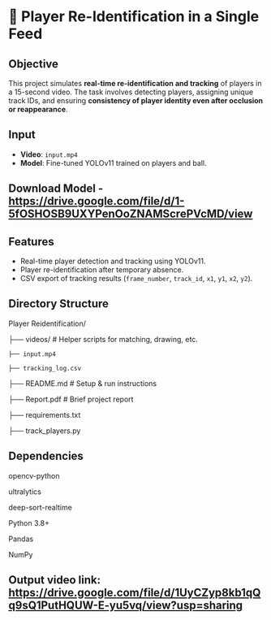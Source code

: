 # 🎯 Player Re-Identification in a Single Feed

## Objective

This project simulates **real-time re-identification and tracking** of players in a 15-second video. The task involves detecting players, assigning unique track IDs, and ensuring **consistency of player identity even after occlusion or reappearance**.


## Input

- **Video**: `input.mp4`
- **Model**: Fine-tuned YOLOv11 trained on players and ball.

## Download Model - https://drive.google.com/file/d/1-5fOSHOSB9UXYPenOoZNAMScrePVcMD/view


## Features

- Real-time player detection and tracking using YOLOv11.
- Player re-identification after temporary absence.
- CSV export of tracking results (`frame_number`, `track_id`, `x1`, `y1`, `x2`, `y2`).

## Directory Structure

Player Reidentification/

├── videos/ # Helper scripts for matching, drawing, etc.

    ├── input.mp4

    ├── tracking_log.csv

├── README.md # Setup & run instructions

├── Report.pdf # Brief project report

├── requirements.txt

├── track_players.py


## Dependencies

opencv-python

ultralytics

deep-sort-realtime

Python 3.8+

Pandas

NumPy

## Output video link: https://drive.google.com/file/d/1UyCZyp8kb1qQq9sQ1PutHQUW-E-yu5vq/view?usp=sharing

